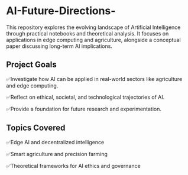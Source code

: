 # AI-Future-Directions-

This repository explores the evolving landscape of Artificial Intelligence through practical notebooks and theoretical analysis. It focuses on applications in edge computing and agriculture, alongside a conceptual paper discussing long-term AI implications.

## Project Goals
✅Investigate how AI can be applied in real-world sectors like agriculture and edge computing.

✅Reflect on ethical, societal, and technological trajectories of AI.

✅Provide a foundation for future research and experimentation.

## Topics Covered
✅Edge AI and decentralized intelligence

✅Smart agriculture and precision farming

✅Theoretical frameworks for AI ethics and governance
